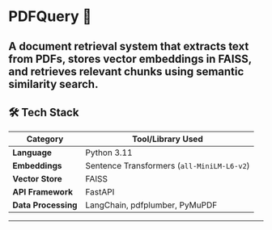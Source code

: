 # PDFQuery 🚀  
A **document retrieval system** that extracts text from PDFs, stores vector embeddings in **FAISS**, and retrieves relevant chunks using semantic similarity search. 
---

## **🛠️ Tech Stack**
| **Category**        | **Tool/Library Used** |
|---------------------|------------------------|
| **Language**         | Python 3.11             |
| **Embeddings**       | Sentence Transformers (`all-MiniLM-L6-v2`) |
| **Vector Store**     | FAISS                  |
| **API Framework**    | FastAPI                |
| **Data Processing**  | LangChain, pdfplumber, PyMuPDF |

---

